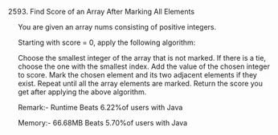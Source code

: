 2593. Find Score of an Array After Marking All Elements

You are given an array nums consisting of positive integers.

Starting with score = 0, apply the following algorithm:

Choose the smallest integer of the array that is not marked. If there is a tie, choose the one with the smallest index.
Add the value of the chosen integer to score.
Mark the chosen element and its two adjacent elements if they exist.
Repeat until all the array elements are marked.
Return the score you get after applying the above algorithm.


Remark:-
Runtime
Beats 6.22%of users with Java

Memory:-
66.68MB Beats 5.70%of users with Java
